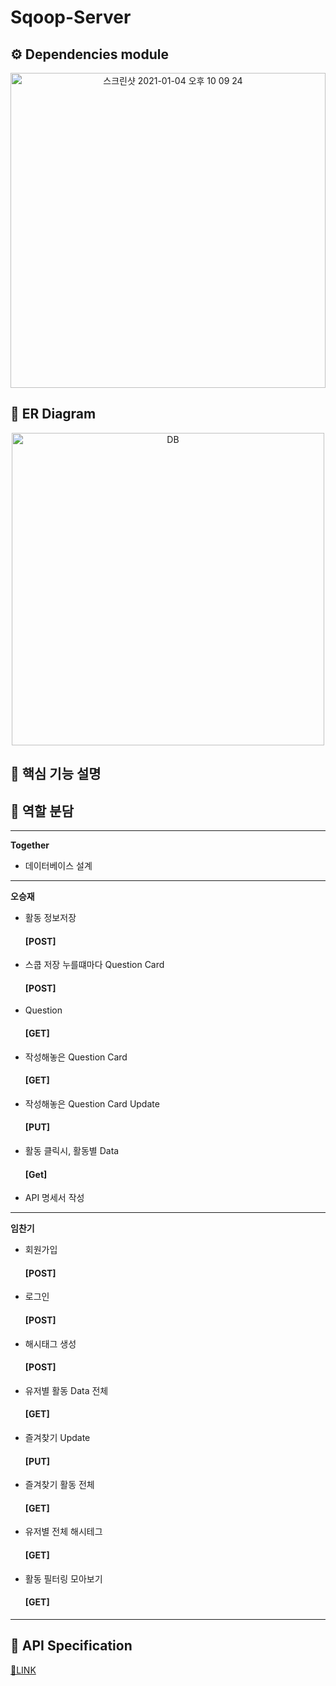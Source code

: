 # Sqoop-Server

## ⚙ Dependencies module

<p align="center">
  <img width="504" alt="스크린샷 2021-01-04 오후 10 09 24" src="https://user-images.githubusercontent.com/69755603/103541194-650d2a80-4ede-11eb-9409-2407e36dde2e.png">
</p>

## 🔗 ER Diagram

<p align="center">
  <img width="500px" alt="DB" src="https://user-images.githubusercontent.com/33858991/103500700-36b42e80-4e8f-11eb-82d1-684fd375c610.PNG">
</p>

## 📃 핵심 기능 설명

## 🤝 역할 분담

---

**Together**

- 데이터베이스 설계

---

**오승재**

- 활동 정보저장 <h4>[POST]</h4>
- 스쿱 저장 누를떄마다 Question Card <h4>[POST]</h4>
- Question <h4>[GET]</h4>
- 작성해놓은 Question Card <h4>[GET]</h4>
- 작성해놓은 Question Card Update <h4>[PUT]</h4>
- 활동 클릭시, 활동별 Data <h4>[Get]</h4>
- API 명세서 작성

---

**임찬기**

- 회원가입 <h4>[POST]</h4>
- 로그인 <h4>[POST]</h4>
- 해시태그 생성 <h4>[POST]</h4>
- 유저별 활동 Data 전체 <h4>[GET]</h4>
- 즐겨찾기 Update <h4>[PUT]</h4>
- 즐겨찾기 활동 전체 <h4>[GET]</h4>
- 유저별 전체 해시테그 <h4>[GET]</h4>
- 활동 필터링 모아보기 <h4>[GET]</h4>

---

## 📕 API Specification

[📖LINK](https://github.com/sqooop/Sqoop-Server/wiki)
